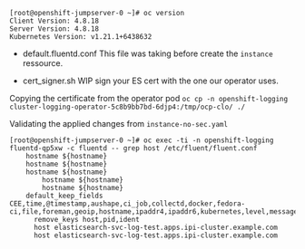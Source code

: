 ```
[root@openshift-jumpserver-0 ~]# oc version
Client Version: 4.8.18
Server Version: 4.8.18
Kubernetes Version: v1.21.1+6438632
```

- default.fluentd.conf
This file was taking before create the `instance` ressource.

- cert_signer.sh
WIP sign your ES cert with the one our operator uses.

Copying the certificate from the operator pod
`oc cp -n openshift-logging cluster-logging-operator-5c8b9bb7bd-6djp4:/tmp/ocp-clo/ ./`

Validating the applied changes from `instance-no-sec.yaml`
```
[root@openshift-jumpserver-0 ~]# oc exec -ti -n openshift-logging fluentd-qp5xw -c fluentd -- grep host /etc/fluent/fluent.conf
    hostname ${hostname}
    hostname ${hostname}
    hostname ${hostname}
        hostname ${hostname}
        hostname ${hostname}
    default_keep_fields CEE,time,@timestamp,aushape,ci_job,collectd,docker,fedora-ci,file,foreman,geoip,hostname,ipaddr4,ipaddr6,kubernetes,level,message,namespace_name,namespace_uuid,offset,openstack,ovirt,pid,pipeline_metadata,rsyslog,service,systemd,tags,testcase,tlog,viaq_msg_id
      remove_keys host,pid,ident
      host elasticsearch-svc-log-test.apps.ipi-cluster.example.com
      host elasticsearch-svc-log-test.apps.ipi-cluster.example.com
```
